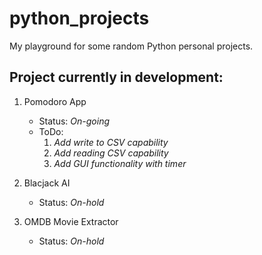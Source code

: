# python_projects
My playground for some random Python personal projects.

## Project currently in development: 
  1. Pomodoro App
      * Status: _On-going_
      * ToDo: 
          1. _Add write to CSV capability_
          2. _Add reading CSV capability_
          3. _Add GUI functionality with timer_ 

  2. Blacjack AI
      * Status: _On-hold_
      
  3. OMDB Movie Extractor
      * Status: _On-hold_
